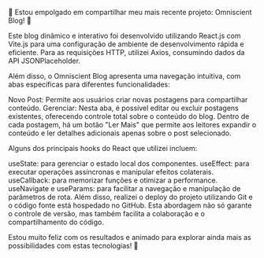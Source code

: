 🎉 Estou empolgado em compartilhar meu mais recente projeto: Omniscient Blog! 🚀

Este blog dinâmico e interativo foi desenvolvido utilizando React.js com Vite.js para uma configuração de ambiente de desenvolvimento rápida e eficiente. Para as requisições HTTP, utilizei Axios, consumindo dados da API JSONPlaceholder.

Além disso, o Omniscient Blog apresenta uma navegação intuitiva, com abas específicas para diferentes funcionalidades:

Novo Post: Permite aos usuários criar novas postagens para compartilhar conteúdo.
Gerenciar: Nesta aba, é possível editar ou excluir postagens existentes, oferecendo controle total sobre o conteúdo do blog.
Dentro de cada postagem, há um botão "Ler Mais" que permite aos leitores expandir o conteúdo e ler detalhes adicionais apenas sobre o post selecionado.

Alguns dos principais hooks do React que utilizei incluem:

useState: para gerenciar o estado local dos componentes.
useEffect: para executar operações assíncronas e manipular efeitos colaterais.
useCallback: para memorizar funções e otimizar a performance.
useNavigate e useParams: para facilitar a navegação e manipulação de parâmetros de rota.
Além disso, realizei o deploy do projeto utilizando Git e o código fonte está hospedado no GitHub. Esta abordagem não só garante o controle de versão, mas também facilita a colaboração e o compartilhamento do código.

Estou muito feliz com os resultados e animado para explorar ainda mais as possibilidades com estas tecnologias! 🚀
